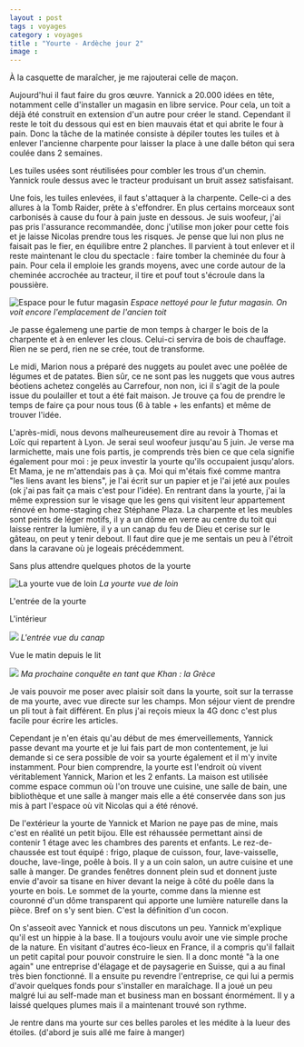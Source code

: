 ```yaml
---
layout : post 
tags : voyages 
category : voyages 
title : "Yourte - Ardèche jour 2"
image : 
---
```


À la casquette de maraîcher, je me rajouterai celle de maçon. 

<!--more-->

Aujourd'hui il faut faire du gros œuvre. Yannick a 20.000 idées en tête, notamment celle d'installer un magasin en libre service. Pour cela, un toit a déjà été construit en extension d'un autre pour créer le stand. 
Cependant il reste le toit du dessous qui est en bien mauvais état et qui abrite le four à pain. 
Donc la tâche de la matinée consiste à dépiler toutes les tuiles et à enlever l'ancienne charpente pour laisser la place à une dalle béton qui sera coulée dans 2 semaines. 

Les tuiles usées sont réutilisées pour combler les trous d'un chemin. Yannick roule dessus avec le tracteur produisant un bruit assez satisfaisant. 

Une fois, les tuiles enlevées, il faut s'attaquer à la charpente. Celle-ci a des allures à la Tomb Raider, prête à s'effondrer. En plus certains morceaux sont carbonisés à cause du four à pain juste en dessous. Je suis woofeur, j'ai pas pris l'assurance recommandée, donc j'utilise mon joker pour cette fois et je laisse Nicolas prendre tous les risques. 
Je pense que lui non plus ne faisait pas le fier, en équilibre entre 2 planches. 
Il parvient à tout enlever et il reste maintenant le clou du spectacle : faire tomber la cheminée du four à pain. Pour cela il emploie les grands moyens, avec une corde autour de la cheminée accrochée au tracteur, il tire et pouf tout s'écroule dans la poussière. 

![Espace pour le futur magasin](https://i.ibb.co/v1xws5W/IMG-20230524-144407-Pqc-IV4e66x.jpg)
_Espace nettoyé pour le futur magasin. On voit encore l'emplacement de l'ancien toit_

Je passe égalemeng une partie de mon temps à charger le bois de la charpente et à en enlever les clous. Celui-ci servira de bois de chauffage. Rien ne se perd, rien ne se crée, tout de transforme. 

Le midi, Marion nous a préparé des nuggets au poulet avec une poêlée de légumes et de patates. Bien sûr, ce ne sont pas les nuggets que vous autres béotiens achetez congelés au Carrefour, non non, ici il s'agit de la poule issue du poulailler et tout a été fait maison. Je trouve ça fou de prendre le temps de faire ça pour nous tous (6 à table + les enfants) et même de trouver l'idée. 

L'après-midi, nous devons malheureusement dire au revoir à Thomas et Loïc qui repartent à Lyon. Je serai seul woofeur jusqu'au 5 juin. Je verse ma larmichette, mais une fois partis, je comprends très bien ce que cela signifie également pour moi : je peux investir la yourte qu'ils occupaient jusqu'alors. Et Mama, je ne m'attendais pas à ça. Moi qui m'étais fixé comme mantra "les liens avant les biens", je l'ai écrit sur un papier et je l'ai jeté aux poules (ok j'ai pas fait ça mais c'est pour l'idée).
En rentrant dans la yourte, j'ai la même expression sur le visage que les gens qui visitent leur appartement rénové en home-staging chez Stéphane Plaza. La charpente et les meubles sont peints de léger motifs, il y a un dôme en verre au centre du toit qui laisse rentrer la lumière, il y a un canap du feu de Dieu et cerise sur le gâteau, on peut y tenir debout. Il faut dire que je me sentais un peu à l'étroit dans la caravane où je logeais précédemment. 

Sans plus attendre quelques photos de la yourte

![La yourte vue de loin](https://i.ibb.co/5FBHJYr/IMG-20230523-160809-gr-NOily-H77.jpg)
_La yourte vue de loin_

L'entrée de la yourte

L'intérieur

![](https://i.ibb.co/HnckkPm/IMG-20230524-174619-NY6rl-IAJ7-E.jpg)
_L'entrée vue du canap_

Vue le matin depuis le lit

![](https://i.ibb.co/yd0SDVw/IMG-20230524-192652-Ra-M0-SZ8d0-I.jpg)
_Ma prochaine conquête en tant que Khan : la Grèce_

Je vais pouvoir me poser avec plaisir soit dans la yourte, soit sur la terrasse de ma yourte, avec vue directe sur les champs. Mon séjour vient de prendre un pli tout à fait différent. 
En plus j'ai reçois mieux la 4G donc c'est plus facile pour écrire les articles. 

Cependant je n'en étais qu'au début de mes émerveillements, Yannick passe devant ma yourte et je lui fais part de mon contentement, je lui demande si ce sera possible de voir sa yourte également et il m'y invite instamment. Pour bien comprendre, la yourte est l'endroit où vivent véritablement Yannick, Marion et les 2 enfants. La maison est utilisée comme espace commun où l'on trouve une cuisine, une salle de bain, une bibliothèque et une salle à manger mais elle a été conservée dans son jus mis à part l'espace où vit Nicolas qui a été rénové. 

De l'extérieur la yourte de Yannick et Marion ne paye pas de mine, mais c'est en réalité un petit bijou. Elle est réhaussée permettant ainsi de contenir 1 étage avec les chambres des parents et enfants. Le rez-de-chaussée est tout équipé : frigo, plaque de cuisson, four, lave-vaisselle, douche, lave-linge, poêle à bois. Il y a un coin salon, un autre cuisine et une salle à manger. De grandes fenêtres donnent plein sud et donnent juste envie d'avoir sa tisane en hiver devant la neige à côté du poêle dans la yourte en bois. Le sommet de la yourte, comme dans la mienne est couronné d'un dôme transparent qui apporte une lumière naturelle dans la pièce. 
Bref on s'y sent bien. C'est la définition d'un cocon. 

On s'asseoit avec Yannick et nous discutons un peu. 
Yannick m'explique qu'il est un hippie à la base. Il a toujours voulu avoir une vie simple proche de la nature. En visitant d'autres éco-lieux en France, il a compris qu'il fallait un petit capital pour pouvoir construire le sien. Il a donc monté "à la one again" une entreprise d'élagage et de paysagerie en Suisse, qui a au final très bien fonctionné. Il a ensuite pu revendre l'entreprise, ce qui lui a permis d'avoir quelques fonds pour s'installer en maraîchage. 
Il a joué un peu malgré lui au self-made man et business man en bossant énormément. Il y a laissé quelques plumes mais il a maintenant trouvé son rythme. 

Je rentre dans ma yourte sur ces belles paroles et les médite à la lueur des étoiles. (d'abord je suis allé me faire à manger)